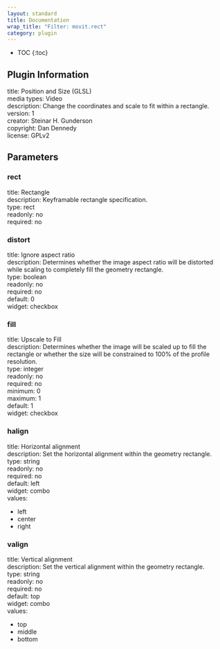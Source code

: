 ```yaml
---
layout: standard
title: Documentation
wrap_title: "Filter: movit.rect"
category: plugin
---
```

* TOC
{:toc}

## Plugin Information

title: Position and Size (GLSL)  
media types:
Video  
description: Change the coordinates and scale to fit within a rectangle.  
version: 1  
creator: Steinar H. Gunderson  
copyright: Dan Dennedy  
license: GPLv2  

## Parameters

### rect

title: Rectangle    
description:
Keyframable rectangle specification.  
type: rect  
readonly: no  
required: no  

### distort

title: Ignore aspect ratio    
description:
Determines whether the image aspect ratio will be distorted while scaling to completely fill the geometry rectangle.  
type: boolean  
readonly: no  
required: no  
default: 0  
widget: checkbox  

### fill

title: Upscale to Fill    
description:
Determines whether the image will be scaled up to fill the rectangle or whether the size will be constrained to 100% of the profile resolution.  
type: integer  
readonly: no  
required: no  
minimum: 0  
maximum: 1  
default: 1  
widget: checkbox  

### halign

title: Horizontal alignment    
description:
Set the horizontal alignment within the geometry rectangle.  
type: string  
readonly: no  
required: no  
default: left  
widget: combo  
values:  

* left
* center
* right

### valign

title: Vertical alignment    
description:
Set the vertical alignment within the geometry rectangle.  
type: string  
readonly: no  
required: no  
default: top  
widget: combo  
values:  

* top
* middle
* bottom

